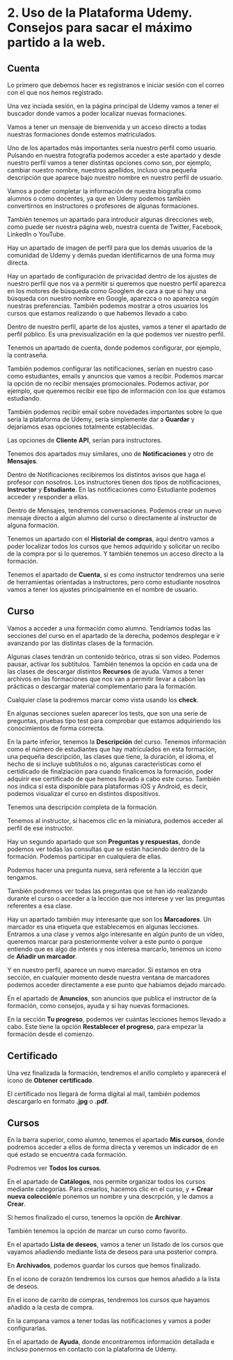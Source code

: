 # 2. Uso de la Plataforma Udemy. Consejos para sacar el máximo partido a la web.

## Cuenta

Lo primero que debemos hacer es registranos e iniciar sesión con el correo con el que nos hemos registrado.

Una vez inciada sesión, en la página principal de Udemy vamos a tener el buscador donde vamos a poder localizar nuevas formaciones.

Vamos a tener un mensaje de bienvenida y un acceso directo a todas nuestras formaciones donde estemos matriculados.

Uno de los apartados más importantes sería nuestro perfil como usuario. Pulsando en nuestra fotografía podemos acceder a este apartado y desde
nuestro perfil vamos a tener distintas opciones como son, por ejemplo, cambiar nuestro nombre, nuestros apellidos, incluso una pequeña
descripción que aparece bajo nuestro nombre en nuestro perfil de usuario.

Vamos a poder completar la información de nuestra biografía como alumnos o como docentes, ya que en Udemy podemos también convertirnos en
instructores o profesores de algunas formaciones.

También tenemos un apartado para introducir algunas direcciones web, como puede ser nuestra página web, nuestra cuenta de Twitter, Facebook,
LinkedIn o YouTube.

Hay un apartado de imagen de perfil para que los demás usuarios de la comunidad de Udemy y demás puedan identificarnos de una forma muy directa.

Hay un apartado de configuración de privacidad dentro de los ajustes de nuestro perfil que nos va a permitir si queremos que nuestro perfil
aparezca en los motores de búsqueda como Googlem de cara a que si hay una búsqueda con nuestro nombre en Google, aparezca o no aparezca según
nuestras preferencias.
También podemos mostrar a otros usuarios los cursos que estamos realizando o que habemos llevado a cabo.

Dentro de nuestro perfil, aparte de los ajustes, vamos a tener el apartado de perfil público. Es una previsualización en la que podemos ver
nuestro perfil.

Tenemos un apartado de cuenta, donde podemos configurar, por ejemplo, la contraseña.

También podemos configurar las notificaciones, serían en nuestro caso como estudiantes, emails y anuncios que vamos a recibir. Podemos marcar
la opción de no recibir mensajes promocionales. Podemos activar, por ejemplo, que queremos recibir ese tipo de información con los que estamos
estudiando.

También podemos recibir email sobre novedades importantes sobre lo que sería la plataforma de Udemy, sería simplemente dar a **Guardar** y
dejaríamos esas opciones totalmente establecidas.

Las opciones de **Cliente API**, serían para instructores.

Tenemos dos apartados muy similares, uno de **Notificaciones** y otro de **Mensajes**.

Dentro de Notificaciones recibiremos los distintos avisos que haga el profesor con nosotros. Los instructores tienen dos tipos de
notificaciones, **Instructor** y **Estudiante**. En las notificaciones como Estudiante podemos acceder y responder a ellas.

Dentro de Mensajes, tendremos conversaciones. Podemos crear un nuevo mensaje directo a algún alumno del curso o directamente al instructor de
alguna formación.

Tenemos un apartado con el **Historial de compras**, aquí dentro vamos a poder localizar todos los cursos que hemos adquirido y solicitar un
recibo de la compra por si lo queremos. Y también tenemos un acceso directo a la formación.

Tenemos el apartado de **Cuenta**, si es como instructor tendremos una serie de herramientas orientadas a instructores, pero como estudiante
nosotros vamos a tener los ajustes principalmente en el nombre de usuario.

## Curso

Vamos a acceder a una formación como alumno. Tendríamos todas las secciones del curso en el apartado de la derecha, podemos desplegar e ir avanzando por las distintas clases de la formación.

Algunas clases tendrán un contenido teórico, otras si son vídeo. Podemos pausar, activar los subtítulos. También tenemos la opción en cada una de
las clases de descargar distintos **Recursos** de ayuda. Vamos a tener archivos en las formaciones que nos van a permitir llevar a cabon las
prácticas o descargar material complementario para la formación.

Cualquier clase la podremos marcar como vista usando los **check**.

En algunas secciones suelen aparecer los tests, que son una serie de preguntas, pruebas tipo test para comprobar que estamos adquiriendo los
conocimientos de forma correcta.

En la parte inferior, tenemos la **Descripción** del curso. Tenemos información como el número de estudiantes que hay matriculados en esta
formación, una pequeña descripción, las clases que tiene, la duración, el idioma, el hecho de si incluye subtítulos o no, algunas
características como el certidicado de finalziación para cuando finalicemos la formación, poder adquirir ese certificado de que hemos
llevado a cabo este curso.
También nos indica si esta disponible para plataformas iOS y Android, es decir, podemos visualizar el curso en distintos dispositivos.

Tenemos una descripción completa de la formación.

Tenemos al instructor, si hacemos clic en la miniatura, podemos acceder al perfil de ese instructor.

Hay un segundo apartado que son **Preguntas y respuestas**, donde podemos ver todas las consultas que se están haciendo dentro de la
formación. Podemos participar en cualquiera de ellas.

Podemos hacer una pregunta nueva, será referente a la lección que tengamos.

También podremos ver todas las preguntas que se han ido realizando durante el curso o acceder a la lección que nos interese y ver las
preguntas referentes a esa clase.

Hay un apartado también muy interesante que son los **Marcadores**. Un marcador es una etiqueta que establecemos en algunas lecciones. Entramos
a una clase y vemos algo interesante en algún punto de un vídeo, queremos marcar para posteriormente volver a este punto o porque entiendo
que es algo de interés y nos interesa marcarlo, tenemos un icono de **Añadir un marcador**.

Y en nuestro perfil, aparece un nuevo marcador. Si estamos en otra sección, en cualquier momento desde nuestra ventana de marcadores podemos
acceder directamente a ese punto que habíamos dejado marcado.

En el apartado de **Anuncios**, son anuncios que publica el instructor de la formación, como consejos, ayuda y si hay nuevas formaciones.

En la sección **Tu progreso**, podemos ver cuántas lecciones hemos llevado a cabo. Este tiene la opción **Restablecer el progreso**, para
empezar la formación desde el comienzo.

## Certificado

Una vez finalizada la formación, tendremos el anillo completo y aparecerá el icono de **Obtener certificado**.

El certificado nos llegará de forma digital al mail, también podemos descargarlo en formato **.jpg** o **.pdf**.

## Cursos

En la barra superior, como alumno, tenemos el apartado **Mis cursos**, donde podremos acceder a ellos de forma directa y veremos un indicador de
en qué estado se encuentra cada formación.

Podremos ver **Todos los cursos**.

En el apartado de **Catálogos**, nos permite organizar todos los cursos mediante categorías. Para crearlos, hacemos clic en el curso, y
**+ Crear nueva colección**le ponemos un nombre y una descrpción, y le damos a **Crear**.

Si hemos finalizado el curso, tenemos la opción de **Archivar**.

También tenemos la opción de marcar un curso como favorito.

En el apartado **Lista de deseos**, vamos a tener un listado de los cursos que vayamos añadiendo mediante lista de deseos para una posterior
compra.

En **Archivados**, podemos guardar los cursos que hemos finalizado.

En el icono de corazón tendremos los cursos que hemos añadido a la lista de deseos.

En el icono de carrito de compras, tendremos los cursos que hayamos añadido a la cesta de compra.

En la campana vamos a tener todas las notificaciones y vamos a poder configurarlas.

En el apartado de **Ayuda**, donde encontraremos información detallada e incluso ponernos en contacto con la plataforma de Udemy.